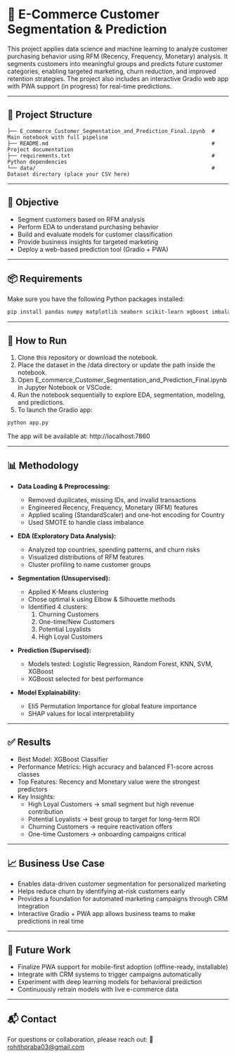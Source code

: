 # 🛒 E-Commerce Customer Segmentation & Prediction

This project applies data science and machine learning to analyze customer purchasing behavior using RFM (Recency, Frequency, Monetary) analysis.
It segments customers into meaningful groups and predicts future customer categories, enabling targeted marketing, churn reduction, and improved retention strategies.
The project also includes an interactive Gradio web app with PWA support (in progress) for real-time predictions.

---

## 📁 Project Structure

```
├── E_commerce_Customer_Segmentation_and_Prediction_Final.ipynb  # Main notebook with full pipeline
├── README.md                                                    # Project documentation
├── requirements.txt                                             # Python dependencies
└── data/                                                        # Dataset directory (place your CSV here)
```

---

## 📌 Objective

* Segment customers based on RFM analysis
* Perform EDA to understand purchasing behavior
* Build and evaluate models for customer classification
* Provide business insights for targeted marketing
* Deploy a web-based prediction tool (Gradio + PWA)

---

## 📦 Requirements

Make sure you have the following Python packages installed:

```bash
pip install pandas numpy matplotlib seaborn scikit-learn xgboost imbalanced-learn shap eli5 gradio
```

---

## 🚀 How to Run

1. Clone this repository or download the notebook.
2. Place the dataset in the /data directory or update the path inside the notebook.
3. Open E_commerce_Customer_Segmentation_and_Prediction_Final.ipynb in Jupyter Notebook or VSCode.
4. Run the notebook sequentially to explore EDA, segmentation, modeling, and predictions.
5. To launch the Gradio app:

```bash
python app.py
```

The app will be available at: http://localhost:7860

---

## 📊 Methodology

* **Data Loading & Preprocessing:**
  * Removed duplicates, missing IDs, and invalid transactions
  * Engineered Recency, Frequency, Monetary (RFM) features
  * Applied scaling (StandardScaler) and one-hot encoding for Country
  * Used SMOTE to handle class imbalance

* **EDA (Exploratory Data Analysis):**

  * Analyzed top countries, spending patterns, and churn risks
  * Visualized distributions of RFM features
  * Cluster profiling to name customer groups
    
* **Segmentation (Unsupervised):**

  * Applied K-Means clustering
  * Chose optimal k using Elbow & Silhouette methods
  * Identified 4 clusters:
    1. Churning Customers
    2. One-time/New Customers
    3. Potential Loyalists
    4. High Loyal Customers

* **Prediction (Supervised):**

  * Models tested: Logistic Regression, Random Forest, KNN, SVM, XGBoost
  * XGBoost selected for best performance

* **Model Explainability:**

  * Eli5 Permutation Importance for global feature importance
  * SHAP values for local interpretability

---

## ✅ Results

* Best Model: XGBoost Classifier
* Performance Metrics: High accuracy and balanced F1-score across classes
* Top Features: Recency and Monetary value were the strongest predictors
* Key Insights:
  * High Loyal Customers → small segment but high revenue contribution
  * Potential Loyalists → best group to target for long-term ROI
  * Churning Customers → require reactivation offers
  * One-time Customers → onboarding campaigns critical

---

## 📈 Business Use Case

* Enables data-driven customer segmentation for personalized marketing
* Helps reduce churn by identifying at-risk customers early
* Provides a foundation for automated marketing campaigns through CRM integration
* Interactive Gradio + PWA app allows business teams to make predictions in real time

---

## 🧠 Future Work

* Finalize PWA support for mobile-first adoption (offline-ready, installable)
* Integrate with CRM systems to trigger campaigns automatically
* Experiment with deep learning models for behavioral prediction
* Continuously retrain models with live e-commerce data

---

## 📬 Contact

For questions or collaboration, please reach out:
📧 rohithpraba03@gmail.com











